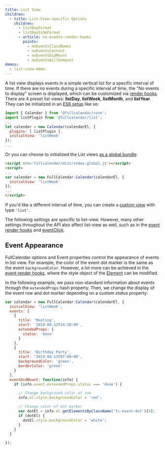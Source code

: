 ```yaml
---
title: List View
children:
  - title: List-View-specific Options
    children:
      - listDayFormat
      - listDaySideFormat
      - article: no-events-render-hooks
        points:
          - noEventsClassNames
          - noEventsContent
          - noEventsDidMount
          - noEventsWillUnmount
demos:
  - list-view-demo
---
```


A list view displays events in a simple vertical list for a specific interval of time. If there are no events during a specific interval of time, the "No events to display" screen is displayed, which can be customized via [render hooks](no-events-render-hooks). There are 4 preset list views: **listDay**, **listWeek**, **listMonth**, and **listYear**. They can be initialized in an [ES6 setup](initialize-es6) like so:

```js
import { Calendar } from '@fullcalendar/core';
import listPlugin from '@fullcalendar/list';
...
let calendar = new Calendar(calendarEl, {
  plugins: [ listPlugin ],
  initialView: 'listWeek'
});
...
```

Or you can choose to initialized the List views [as a global bundle](initialize-globals):

```html
<script src='fullcalendar/dist/index.global.js'></script>
<script>
...
var calendar = new FullCalendar.Calendar(calendarEl, {
  initialView: 'listWeek'
});
...
</script>
```

If you'd like a different interval of time, you can create a [custom view](custom-view-with-settings) with type `'list'`.

The following settings are specific to list-view. However, many other settings throughout the API also affect list-view as well, such as  in the [event render hooks](event-render-hooks) and [eventClick](eventClick).

## Event Appearance

FullCalendar options and Event properties control the appearance of events in list view. For example, the color of the event dot marker is the same as the event `backgroundColor`. However, a lot more can be achieved in the [event render hooks](event-render-hooks), where the style object of the [Element](https://developer.mozilla.org/en-US/docs/Web/API/HTMLElement/style) can be modified.

In the following example, we pass non-standard information about events through the `extendedProps` hash property. Then, we change the display of the event row and dot marker depending on a custom _status_ property:

```js
var calendar = new FullCalendar.Calendar(calendarEl, {
  initialView: 'listWeek',
  events: [
    {
      title: 'Meeting',
      start: '2019-08-12T14:30:00',
      extendedProps: {
        status: 'done'
      }
    },
    {
      title: 'Birthday Party',
      start: '2019-08-13T07:00:00',
      backgroundColor: 'green',
      borderColor: 'green'
    }
  ],
  eventDidMount: function(info) {
    if (info.event.extendedProps.status === 'done') {

      // Change background color of row
      info.el.style.backgroundColor = 'red';

      // Change color of dot marker
      var dotEl = info.el.getElementsByClassName('fc-event-dot')[0];
      if (dotEl) {
        dotEl.style.backgroundColor = 'white';
      }
    }
  }

});
```
